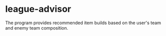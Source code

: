# league-advisor
The program provides recommended item builds based on the user's team and enemy team composition.
